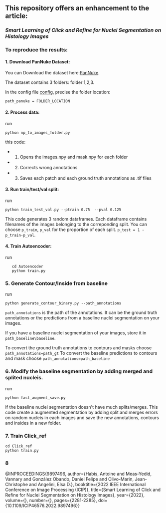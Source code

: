 ## This repository offers an enhancement to the article:
### *Smart Learning of Click and Refine for Nuclei Segmentation on Histology Images*


### To reproduce the results:

#### 1. Download PanNuke Dataset: 

You can Download the dataset here:[PanNuke](https://warwick.ac.uk/fac/cross_fac/tia/data/pannukeg).

The dataset contains 3 folders: folder 1,2,3.

In the config file  [config](config.py), precise the folder location:
```
path_panuke = FOLDER_LOCATION
```

#### 2. Process data:

run 
```
python np_to_images_folder.py
```
this code:

- 1. Opens the images.npy and mask.npy for each folder
- 2. Corrects wrong annotations
- 3. Saves each patch and each ground truth annotations as .tif files

#### 3. Run train/test/val split:
run
```
python train_test_val.py --ptrain 0.75  --pval 0.125
```

This code generates 3 random dataframes. Each dataframe contains filenames of the images belonging to the correponding split. You can choose ```p_train```, ```p_val``` for the proportion of each split. ```p_test = 1 - p_train-p_val```.

#### 4. Train Autoencoder:

run 
```
   cd Autoencoder
   python train.py
```


### 5. Generate Contour/Inside from baseline

run 

```
python generate_contour_binary.py --path_annotations

```

```path_annotations``` is the path of the annotations.
It can be the ground truth annotations or the predictions from a baseline nuclei segmentation on your images.

If you have a baseline nuclei segmentation of your images, store it in ```path_baseline\baseline```.

To convert the ground truth annotations to contours and masks choose ```path_annotations=path_gt```
To convert the baseline predictions to contours and mask choose ```path_annotations=path_baseline```

### 6. Modify the baseline segmentation by adding merged and splited nucleis.


run 

```
python fast_augment_save.py
```

If the baseline nuclei segmentation doesn't have much splits/merges. 
This code create a augmented segmentation by adding split and merges errors on random nucleis in each images and save the new annotations, contours and insides in a new folder.

### 7. Train Click_ref

```
cd Click_ref
python train.py
```

### 8












@INPROCEEDINGS{9897496,
  author={Habis, Antoine and Meas-Yedid, Vannary and González Obando, Daniel Felipe and Olivo-Marin, Jean-Christophe and Angelini, Elsa D.},
  booktitle={2022 IEEE International Conference on Image Processing (ICIP)}, 
  title={Smart Learning of Click and Refine for Nuclei Segmentation on Histology Images}, 
  year={2022},
  volume={},
  number={},
  pages={2281-2285},
  doi={10.1109/ICIP46576.2022.9897496}}